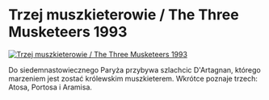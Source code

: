 Trzej muszkieterowie / The Three Musketeers 1993 
=============
[![Trzej muszkieterowie / The Three Musketeers 1993 ](http://vidos.pl/images/player.gif)](http://vidos.pl/trzej-muszkieterowie-the-three-musketeers-1993)

 Do siedemnastowiecznego Paryża przybywa szlachcic D'Artagnan, którego marzeniem jest zostać królewskim muszkieterem. Wkrótce poznaje trzech: Atosa, Portosa i Aramisa.
